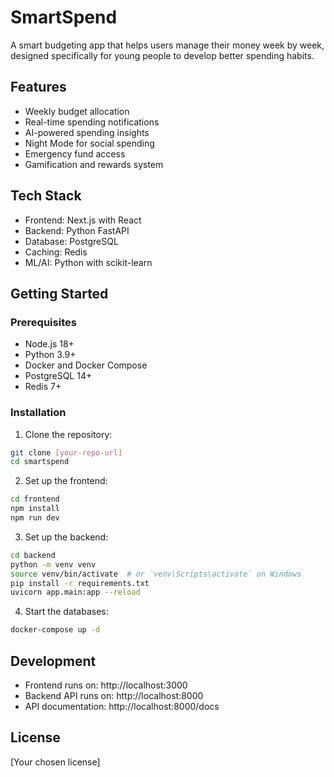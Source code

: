 # SmartSpend

A smart budgeting app that helps users manage their money week by week, designed specifically for young people to develop better spending habits.

## Features

- Weekly budget allocation
- Real-time spending notifications
- AI-powered spending insights
- Night Mode for social spending
- Emergency fund access
- Gamification and rewards system

## Tech Stack

- Frontend: Next.js with React
- Backend: Python FastAPI
- Database: PostgreSQL
- Caching: Redis
- ML/AI: Python with scikit-learn

## Getting Started

### Prerequisites

- Node.js 18+
- Python 3.9+
- Docker and Docker Compose
- PostgreSQL 14+
- Redis 7+

### Installation

1. Clone the repository:
```bash
git clone [your-repo-url]
cd smartspend
```

2. Set up the frontend:
```bash
cd frontend
npm install
npm run dev
```

3. Set up the backend:
```bash
cd backend
python -m venv venv
source venv/bin/activate  # or `venv\Scripts\activate` on Windows
pip install -r requirements.txt
uvicorn app.main:app --reload
```

4. Start the databases:
```bash
docker-compose up -d
```

## Development

- Frontend runs on: http://localhost:3000
- Backend API runs on: http://localhost:8000
- API documentation: http://localhost:8000/docs

## License

[Your chosen license]